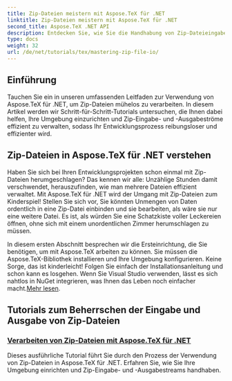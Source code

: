 ```yaml
---
title: Zip-Dateien meistern mit Aspose.TeX für .NET
linktitle: Zip-Dateien meistern mit Aspose.TeX für .NET
second_title: Aspose.TeX .NET API
description: Entdecken Sie, wie Sie die Handhabung von Zip-Dateieingabe und -ausgabe mit Aspose.TeX für .NET meistern. Folgen Sie Schritt-für-Schritt-Tutorials, um Ihren Arbeitsablauf effizient zu optimieren.
type: docs
weight: 32
url: /de/net/tutorials/tex/mastering-zip-file-io/
---
```

## Einführung

Tauchen Sie ein in unseren umfassenden Leitfaden zur Verwendung von Aspose.TeX für .NET, um Zip-Dateien mühelos zu verarbeiten. In diesem Artikel werden wir Schritt-für-Schritt-Tutorials untersuchen, die Ihnen dabei helfen, Ihre Umgebung einzurichten und Zip-Eingabe- und -Ausgabeströme effizient zu verwalten, sodass Ihr Entwicklungsprozess reibungsloser und effizienter wird.

## Zip-Dateien in Aspose.TeX für .NET verstehen

Haben Sie sich bei Ihren Entwicklungsprojekten schon einmal mit Zip-Dateien herumgeschlagen? Das kennen wir alle: Unzählige Stunden damit verschwendet, herauszufinden, wie man mehrere Dateien effizient verwaltet. Mit Aspose.TeX für .NET wird der Umgang mit Zip-Dateien zum Kinderspiel! Stellen Sie sich vor, Sie könnten Unmengen von Daten ordentlich in eine Zip-Datei einbinden und sie bearbeiten, als wäre sie nur eine weitere Datei. Es ist, als würden Sie eine Schatzkiste voller Leckereien öffnen, ohne sich mit einem unordentlichen Zimmer herumschlagen zu müssen.

 In diesem ersten Abschnitt besprechen wir die Ersteinrichtung, die Sie benötigen, um mit Aspose.TeX arbeiten zu können. Sie müssen die Aspose.TeX-Bibliothek installieren und Ihre Umgebung konfigurieren. Keine Sorge, das ist kinderleicht! Folgen Sie einfach der Installationsanleitung und schon kann es losgehen. Wenn Sie Visual Studio verwenden, lässt es sich nahtlos in NuGet integrieren, was Ihnen das Leben noch einfacher macht.[Mehr lesen](./handle-zip-files/).

## Tutorials zum Beherrschen der Eingabe und Ausgabe von Zip-Dateien
### [Verarbeiten von Zip-Dateien mit Aspose.TeX für .NET](./handle-zip-files/)
Dieses ausführliche Tutorial führt Sie durch den Prozess der Verwendung von Zip-Dateien in Aspose.TeX für .NET. Erfahren Sie, wie Sie Ihre Umgebung einrichten und Zip-Eingabe- und -Ausgabestreams handhaben.